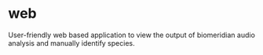 # web
User-friendly web based application to view the output of biomeridian audio analysis and manually identify species.
